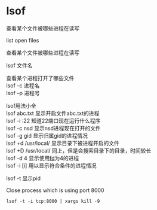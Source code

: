 # lsof

查看某个文件被哪些进程在读写

list open files

查看某个文件被哪些进程在读写

lsof 文件名  
  
查看某个进程打开了哪些文件  
lsof –c 进程名  
lsof –p 进程号  
  
lsof用法小全  
lsof abc.txt 显示开启文件abc.txt的进程  
lsof -i :22 知道22端口现在运行什么程序  
lsof -c nsd 显示nsd进程现在打开的文件  
lsof -g gid 显示归属gid的进程情况  
lsof +d /usr/local/ 显示目录下被进程开启的文件  
lsof +D /usr/local/ 同上，但是会搜索目录下的目录，时间较长  
lsof -d 4 显示使用[fd](https://www.baidu.com/s?wd=fd&tn=24004469_oem_dg&rsv_dl=gh_pl_sl_csd)为4的进程  
lsof -i \[i\] 用以显示符合条件的进程情况

lsof -t 显示pid

Close process which is using port 8000

```text
lsof -t -i tcp:8000 | xargs kill -9
```

